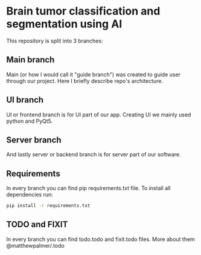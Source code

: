 # Brain tumor classification and segmentation using AI

This repository is split into 3 branches:

## Main branch

Main (or how I would call it "guide branch") was created to guide user through our project. Here I briefly describe repo's architecture.

## UI branch

UI or frontend branch is for UI part of our app. Creating UI we mainly used python and PyQt5.

## Server branch

And lastly server or backend branch is for server part of our software.

## Requirements

In every branch you can find pip requirements.txt file. To install all dependencies run:

``` bash
pip install -r requirements.txt
```

## TODO and FIXIT

In every branch you can find todo.todo and fixit.todo files. More about them @matthewpalmer/.todo
